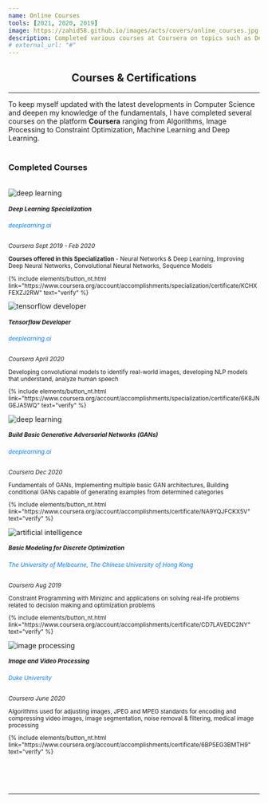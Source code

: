 ```yaml
---
name: Online Courses
tools: [2021, 2020, 2019]
image: https://zahid58.github.io/images/acts/covers/online_courses.jpg
description: Completed various courses at Coursera on topics such as Deep Learning, Tensorflow, Machine Learning, Image Processing, Constraint Optimization etc.<br/><p style="color:#007bff"><b>Click for Details</b></p>
# external_url: "#"
---
```


<div align="center">
<h2>Courses & <b>Certifications</b> </h2>
</div>
<hr/>
<h7 style="text-align: justify;">To keep myself updated with the latest developments in Computer Science and deepen my knowledge of the fundamentals, I have completed several courses on the platform <b>Coursera</b> ranging from Algorithms, Image Processing to Constraint Optimization, Machine Learning and Deep Learning. </h7>
<br/>
<br/>

<h3 align="left"><b>Completed Courses</b></h3>
<br/>

<div class="card-decks">
  
  <div class="card mb-11">
      <div class="row">
        <div class="col-md-5">
        <img src="https://zahid58.github.io/images/online_courses/deeplearning.jpg" class="card-img" alt="deep learning">
        </div>
        <div class="col-md-7">
          <div style="align:left;" class="card-body">
          <small>
            <h5 class="card-title mt-2">Deep Learning Specialization</h5>
            <h6 class="card-text" style="color: #007bff">deeplearning.ai</h6>
            <p class="card-text">
              <left_right>
              <span><i>Coursera</i></span>
              <span><i>Sept 2019 - Feb 2020</i></span>
              </left_right>
              <p><b>Courses offered in this Specialization</b> - Neural Networks & Deep Learning, Improving Deep Neural Networks, Convolutional Neural Networks, Sequence Models</p>
              <p class="text-center"> {% include elements/button_nt.html link="https://www.coursera.org/account/accomplishments/specialization/certificate/KCHXFEXZJ2RW" text="verify" %}</p>
            </p>
          </small>
          </div>
        </div>
      </div>
  </div>
  
  <div class="card mb-11">
      <div class="row">
        <div class="col-md-5">
        <img src="https://zahid58.github.io/images/online_courses/tensorflow.jpg" class="card-img" alt="tensorflow developer">
        </div>
        <div class="col-md-7">
          <div style="align:left;" class="card-body">
          <small>
            <h5 class="card-title mt-2">Tensorflow Developer</h5>
            <h6 class="card-text" style="color: #007bff">deeplearning.ai</h6>
            <p class="card-text">
              <left_right>
              <span><i>Coursera</i></span>
              <span><i>April 2020</i></span>
              </left_right>
              <p> Developing convolutional models to identify real-world images, developing NLP models that understand,
                  analyze human speech </p>
              <p class="text-center"> {% include elements/button_nt.html link="https://www.coursera.org/account/accomplishments/specialization/certificate/6K8JNGEJA5WQ" text="verify" %}</p>
            </p>
          </small>
          </div>
        </div>
      </div>
  </div>


  <div class="card mb-11">
      <div class="row">
        <div class="col-md-5">
        <img src="https://zahid58.github.io/images/online_courses/basicGAN.jpg" class="card-img" alt="deep learning">
        </div>
        <div class="col-md-7">
          <div style="align:left;" class="card-body">
          <small>
            <h5 class="card-title mt-2">Build Basic Generative Adversarial Networks (GANs)</h5>
            <h6 class="card-text" style="color: #007bff">deeplearning.ai</h6>
            <p class="card-text">
              <left_right>
              <span><i>Coursera</i></span>
              <span><i>Dec 2020</i></span>
              </left_right>
              <p>Fundamentals of GANs, Implementing multiple basic GAN architectures, Building conditional GANs capable of generating examples from determined categories</p>
              <p class="text-center"> {% include elements/button_nt.html link="https://www.coursera.org/account/accomplishments/certificate/NA9YQJFCKX5V" text="verify" %}</p>
            </p>
          </small>
          </div>
        </div>
      </div>
  </div>


  <div class="card mb-11">
      <div class="row">
        <div class="col-md-5">
        <img src="https://zahid58.github.io/images/online_courses/optimize.jpg" class="card-img" alt="artificial intelligence">
        </div>
        <div class="col-md-7">
          <div style="align:left;" class="card-body">
          <small>
            <h5 class="card-title mt-2">Basic Modeling for Discrete Optimization</h5>
            <h6 class="card-text" style="color: #007bff">The University of Melbourne, The Chinese University of Hong Kong</h6>
            <p class="card-text">
              <left_right>
              <span><i>Coursera</i></span>
              <span><i>Aug 2019</i></span>
              </left_right>
              <p>Constraint Programming with Minizinc and applications on solving real-life problems related to decision making and optimization problems</p>
              <p class="text-center"> {% include elements/button_nt.html link="https://www.coursera.org/account/accomplishments/certificate/CD7LAVEDC2NY" text="verify" %}</p>
            </p>
          </small>
          </div>
        </div>
      </div>
  </div>

  <div class="card mb-11">
      <div class="row">
        <div class="col-md-5">
        <img src="https://zahid58.github.io/images/online_courses/imageprocessing.jpg" class="card-img" alt="image processing">
        </div>
        <div class="col-md-7">
          <div style="align:left;" class="card-body">
          <small>
            <h5 class="card-title mt-2">Image and Video Processing</h5>
            <h6 class="card-text" style="color: #007bff">Duke University</h6>
            <p class="card-text">
              <left_right>
              <span><i>Coursera</i></span>
              <span><i>June 2020</i></span>
              </left_right>
              <p>Algorithms used for adjusting images, JPEG and MPEG standards for encoding and compressing video images, image segmentation, noise removal & filtering, medical image processing</p>
              <p class="text-center"> {% include elements/button_nt.html link="https://www.coursera.org/account/accomplishments/certificate/6BP5EG3BMTH9" text="verify" %}</p>
            </p>
          </small>
          </div>
        </div>
      </div>
  </div>
</div>

<br/>

<br/>
<br/>

<hr/>